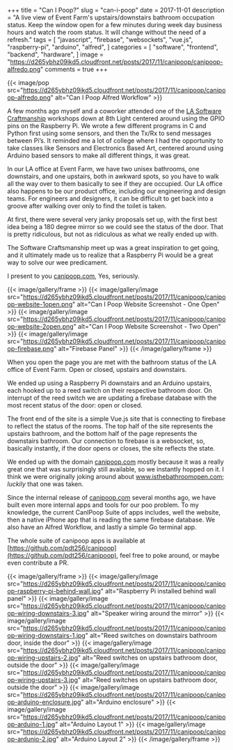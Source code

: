 +++
title = "Can I Poop?"
slug = "can-i-poop"
date = 2017-11-01
description = "A live view of Event Farm's upstairs/downstairs bathroom occupation status. Keep the window open for a few minutes during week day business hours and watch the room status. It will change without the need of a refresh."
tags = [ 
    "javascript", 
    "firebase",
    "websockets", 
    "vue.js",
    "raspberry-pi",
    "arduino",
    "alfred",
]
categories = [
    "software",
    "frontend",
    "backend",
    "hardware",
]
image = "https://d265ybhz09ikd5.cloudfront.net/posts/2017/11/canipoop/canipoop-alfredo.png"
comments = true
+++

{{< image/pop src="https://d265ybhz09ikd5.cloudfront.net/posts/2017/11/canipoop/canipoop-alfredo.png" alt="Can I Poop Alfred Workflow" >}}

A few months ago myself and a coworker attended one of the [LA Software Craftmanship](https://www.meetup.com/LA-Software-Craftsmanship/) workshops down at 8th Light centered around using the GPIO pins on the Raspberry Pi.  We wrote a few different programs in C and Python first using some sensors, and then the Tx/Rx to send messages between Pi’s.  It reminded me a lot of college where I had the opportunity to take classes like Sensors and Electronics Based Art, centered around using Arduino based sensors to make all different things, it was great.

In our LA office at Event Farm, we have two unisex bathrooms, one downstairs, and one upstairs, both in awkward spots, so you have to walk all the way over to them basically to see if they are occupied. Our LA office also happens to be our product office, including our engineering and design teams. For engineers and designers, it can be difficult to get back into a groove after walking over only to find the toilet is taken.

At first, there were several very janky proposals set up, with the first best idea being a 180 degree mirror so we could see the status of the door. That is pretty ridiculous, but not as ridiculous as what we really ended up with.

The Software Craftsmanship meet up was a great inspiration to get going, and it ultimately made us to realize that a Raspberry Pi would be a great way to solve our wee predicament.

I present to you [canipoop.com](http://canipoop.com), Yes, seriously.

{{< image/gallery/frame >}}
    {{< image/gallery/image src="https://d265ybhz09ikd5.cloudfront.net/posts/2017/11/canipoop/canipoop-website-1open.png" alt="Can I Poop Website Screenshot - One Open" >}}
    {{< image/gallery/image src="https://d265ybhz09ikd5.cloudfront.net/posts/2017/11/canipoop/canipoop-website-2open.png" alt="Can I Poop Website Screenshot - Two Open" >}}
    {{< image/gallery/image src="https://d265ybhz09ikd5.cloudfront.net/posts/2017/11/canipoop/canipoop-firebase.png" alt="Firebase Panel" >}}
{{< /image/gallery/frame >}}

When you open the page you are met with the bathroom status of the LA office of Event Farm. Open or closed, upstairs and downstairs.

We ended up using a Raspberry Pi downstairs and an Arduino upstairs, each hooked up to a reed switch on their respective bathroom door. On interrupt of the reed switch we are updating a firebase database with the most recent status of the door: open or closed.

The front end of the site is a simple Vue.js site that is connecting to firebase to reflect the status of the rooms. The top half of the site represents the upstairs bathroom, and the bottom half of the page represents the downstairs bathroom. Our connection to firebase is a websocket, so, basically instantly, if the door opens or closes, the site reflects the state.

We ended up with the domain [canipoop.com](http://canipoop.com) mostly because it was a really great one that was surprisingly still available, so we instantly hopped on it. I think we were originally joking around about www.isthebathroomopen.com; *luckily* that one was taken.

Since the internal release of [canipoop.com](http://canipoop.com) several months ago, we have built even more internal apps and tools for our poo problem. To my knowledge, the current CanIPoop Suite of apps  includes, well the website, then a native iPhone app that is reading the same firebase database. We also have an Alfred Workflow, and lastly a simple Go terminal app.

The whole suite of canipoop apps is available at [https://github.com/pdt256/canipoop](https://github.com/pdt256/canipoop), feel free to poke around, or maybe even contribute a PR.

{{< image/gallery/frame >}}
    {{< image/gallery/image src="https://d265ybhz09ikd5.cloudfront.net/posts/2017/11/canipoop/canipoop-raspberry-pi-behind-wall.jpg" alt="Raspberry Pi installed behind wall panel" >}}
    {{< image/gallery/image src="https://d265ybhz09ikd5.cloudfront.net/posts/2017/11/canipoop/canipoop-wiring-downstairs-3.jpg" alt="Speaker wiring around the mirror" >}}
    {{< image/gallery/image src="https://d265ybhz09ikd5.cloudfront.net/posts/2017/11/canipoop/canipoop-wiring-downstairs-1.jpg" alt="Reed switches on downstairs bathroom door, inside the door" >}}
    {{< image/gallery/image src="https://d265ybhz09ikd5.cloudfront.net/posts/2017/11/canipoop/canipoop-wiring-upstairs-2.jpg" alt="Reed switches on upstairs bathroom door, outside the door" >}}
    {{< image/gallery/image src="https://d265ybhz09ikd5.cloudfront.net/posts/2017/11/canipoop/canipoop-wiring-upstairs-3.jpg" alt="Reed switches on upstairs bathroom door, outside the door" >}}
    {{< image/gallery/image src="https://d265ybhz09ikd5.cloudfront.net/posts/2017/11/canipoop/canipoop-arduino-enclosure.jpg" alt="Arduino enclosure" >}}
    {{< image/gallery/image src="https://d265ybhz09ikd5.cloudfront.net/posts/2017/11/canipoop/canipoop-arduino-1.jpg" alt="Arduino Layout 1" >}}
    {{< image/gallery/image src="https://d265ybhz09ikd5.cloudfront.net/posts/2017/11/canipoop/canipoop-ardunio-2.jpg" alt="Arduino Layout 2" >}}
{{< \/image/gallery/frame >}}
